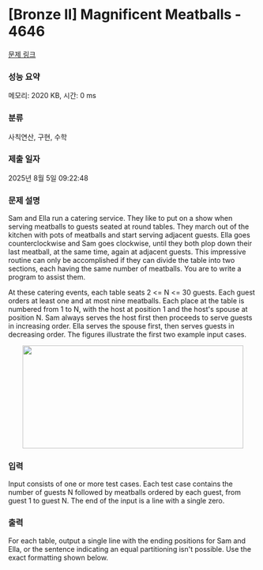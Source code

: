 # [Bronze II] Magnificent Meatballs - 4646 

[문제 링크](https://www.acmicpc.net/problem/4646) 

### 성능 요약

메모리: 2020 KB, 시간: 0 ms

### 분류

사칙연산, 구현, 수학

### 제출 일자

2025년 8월 5일 09:22:48

### 문제 설명

<p>Sam and Ella run a catering service. They like to put on a show when serving meatballs to guests seated at round tables. They march out of the kitchen with pots of meatballs and start serving adjacent guests. Ella goes counterclockwise and Sam goes clockwise, until they both plop down their last meatball, at the same time, again at adjacent guests. This impressive routine can only be accomplished if they can divide the table into two sections, each having the same number of meatballs. You are to write a program to assist them.</p>

<p>At these catering events, each table seats 2 <= N <= 30 guests. Each guest orders at least one and at most nine meatballs. Each place at the table is numbered from 1 to N, with the host at position 1 and the host's spouse at position N. Sam always serves the host first then proceeds to serve guests in increasing order. Ella serves the spouse first, then serves guests in decreasing order. The figures illustrate the first two example input cases.</p>

<p style="text-align:center"><img alt="" src="https://onlinejudgeimages.s3-ap-northeast-1.amazonaws.com/problem/4646/1.png" style="height:208px; width:447px"></p>

### 입력 

 <p>Input consists of one or more test cases. Each test case contains the number of guests N followed by meatballs ordered by each guest, from guest 1 to guest N. The end of the input is a line with a single zero.</p>

### 출력 

 <p>For each table, output a single line with the ending positions for Sam and Ella, or the sentence indicating an equal partitioning isn't possible. Use the exact formatting shown below.</p>

